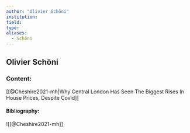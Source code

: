 ```yaml
---
author: "Olivier Schöni"
institution:
field:
type:
aliases:
  - Schöni
---
```


## Olivier Schöni

### Content:
[[@Cheshire2021-mh|Why Central London Has Seen The Biggest Rises In House Prices, Despite Covid]]

#### Bibliography:

![[@Cheshire2021-mh]]